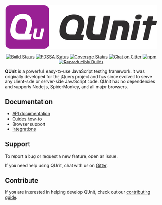 <p align="center"><img src="/docs/img/logo-with-colored-dark-text.svg" height="width" height="125" alt="QUnit"></p>

<div align="center">

[![Build Status](https://github.com/qunitjs/qunit/actions/workflows/CI.yaml/badge.svg)](https://github.com/qunitjs/qunit/actions/workflows/CI.yaml)
[![FOSSA Status](https://app.fossa.io/api/projects/git%2Bhttps%3A%2F%2Fgithub.com%2Fqunitjs%2Fqunit.svg?type=shield)](https://app.fossa.io/projects/git%2Bhttps%3A%2F%2Fgithub.com%2Fqunitjs%2Fqunit?ref=badge_shield)
[![Coverage Status](https://coveralls.io/repos/qunitjs/qunit/badge.svg)](https://coveralls.io/github/qunitjs/qunit)
[![Chat on Gitter](https://badges.gitter.im/Join%20Chat.svg)](https://gitter.im/qunitjs/qunit?utm_source=badge&utm_medium=badge&utm_campaign=pr-badge&utm_content=badge)
[![npm](https://img.shields.io/npm/v/qunit.svg?style=flat)](https://www.npmjs.com/package/qunit)
[![Reproducible Builds](https://img.shields.io/badge/Reproducible_Builds-ok-success?labelColor=1e5b96)](https://reproducible-builds.org/)

</div>

**QUnit** is a powerful, easy-to-use JavaScript testing framework. It was originally developed for the jQuery
project and has since evolved to serve any client-side or server-side JavaScript code. QUnit has no dependencies and supports Node.js, SpiderMonkey, and all major browsers.

## Documentation

* [API documentation](https://api.qunitjs.com/)
* [Guides how-to](https://qunitjs.com/guides/)
* [Browser support](https://qunitjs.com/intro/#browser-support)
* [Integrations](https://qunitjs.com/intro/#integrations)

## Support

To report a bug or request a new feature, [open an issue](https://github.com/qunitjs/qunit/issues).

If you need help using QUnit, chat with us on [Gitter](https://gitter.im/qunitjs/qunit).

## Contribute

If you are interested in helping develop QUnit, check out our [contributing guide](./CONTRIBUTING.md).
